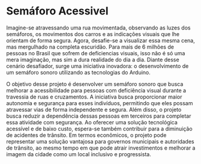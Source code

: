 # Semáforo Acessivel

Imagine-se atravessando uma rua movimentada, observando as luzes dos semáforos, os movimentos dos carros e as indicações visuais que lhe orientam de forma segura. Agora, desafie-se a visualizar essa mesma cena, mas mergulhado na completa escuridão. Para mais de 6 milhões de pessoas no Brasil que sofrem de deficiencias visuais, isso não é só uma mera imaginação, mas sim a dura realidade do dia a dia. Diante desse cenário desafiador, surge uma iniciativa inovadora: o desenvolvimento de um semáforo sonoro utilizando as tecnologias do Arduino.

O objetivo desse projeto é desenvolver um semáforo sonoro que busca melhorar a acessibilidade para pessoas com deficiência visual durante a travessia de ruas e cruzamentos. A iniciativa busca proporcionar maior autonomia e segurança para esses indivíduos, permitindo que eles possam atravessar vias de forma independente e segura. Além disso, o projeto busca reduzir a dependência dessas pessoas em terceiros para completar essa atividade com segurança. Ao oferecer uma solução tecnológica acessível e de baixo custo, espera-se também contribuir para a diminuição de acidentes de trânsito. Em termos econômicos, o projeto pode representar uma solução vantajosa para governos municipais e autoridades de trânsito, ao mesmo tempo em que pode atrair investimentos e melhorar a imagem da cidade como um local inclusivo e progressista.
